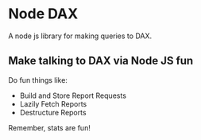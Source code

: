 # Node DAX

A node js library for making queries to DAX.

## Make talking to DAX via Node JS fun

Do fun things like:
* Build and Store Report Requests
* Lazily Fetch Reports
* Destructure Reports

Remember, stats are fun!
